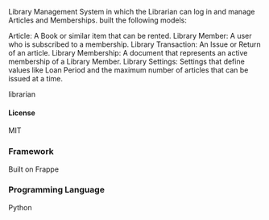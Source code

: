  Library Management System in which the Librarian can log in and manage Articles and Memberships.  built the following models:

Article: A Book or similar item that can be rented.
Library Member: A user who is subscribed to a membership.
Library Transaction: An Issue or Return of an article.
Library Membership: A document that represents an active membership of a Library Member.
Library Settings: Settings that define values like Loan Period and the maximum number of articles that can be issued at a time.

librarian

#### License

MIT

### Framework
Built on Frappe 


### Programming Language 
Python
